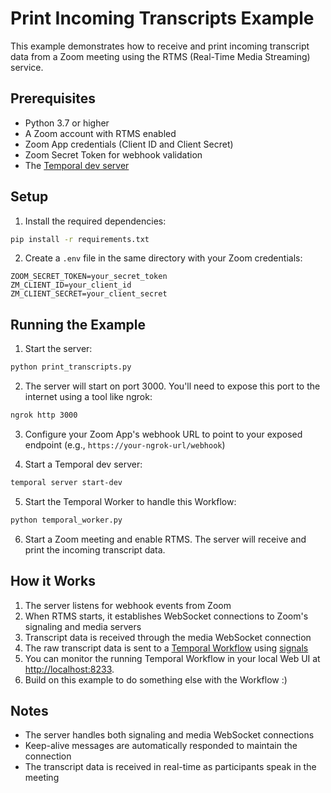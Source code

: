 # Print Incoming Transcripts Example

This example demonstrates how to receive and print incoming transcript data from a Zoom meeting using the RTMS (Real-Time Media Streaming) service.

## Prerequisites

- Python 3.7 or higher
- A Zoom account with RTMS enabled
- Zoom App credentials (Client ID and Client Secret)
- Zoom Secret Token for webhook validation
- The [Temporal dev server](https://learn.temporal.io/getting_started/python/dev_environment/#set-up-a-local-temporal-service-for-development-with-temporal-cli)

## Setup

1. Install the required dependencies:
```bash
pip install -r requirements.txt
```

2. Create a `.env` file in the same directory with your Zoom credentials:
```
ZOOM_SECRET_TOKEN=your_secret_token
ZM_CLIENT_ID=your_client_id
ZM_CLIENT_SECRET=your_client_secret
```

## Running the Example

1. Start the server:
```bash
python print_transcripts.py
```

2. The server will start on port 3000. You'll need to expose this port to the internet using a tool like ngrok:
```bash
ngrok http 3000
```

3. Configure your Zoom App's webhook URL to point to your exposed endpoint (e.g., `https://your-ngrok-url/webhook`)

4. Start a Temporal dev server:
```bash
temporal server start-dev
```

5. Start the Temporal Worker to handle this Workflow:
```bash
python temporal_worker.py
```

6. Start a Zoom meeting and enable RTMS. The server will receive and print the incoming transcript data.

## How it Works

1. The server listens for webhook events from Zoom
2. When RTMS starts, it establishes WebSocket connections to Zoom's signaling and media servers
3. Transcript data is received through the media WebSocket connection
4. The raw transcript data is sent to a [Temporal Workflow](https://docs.temporal.io/workflows) using [signals](https://docs.temporal.io/develop/python/message-passing#signals)
5. You can monitor the running Temporal Workflow in your local Web UI at [http://localhost:8233](http://localhost:8233).
6. Build on this example to do something else with the Workflow :)

## Notes

- The server handles both signaling and media WebSocket connections
- Keep-alive messages are automatically responded to maintain the connection
- The transcript data is received in real-time as participants speak in the meeting 